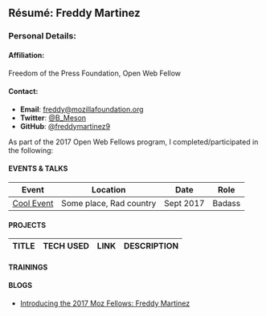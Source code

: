 ## Résumé: Freddy Martinez

### Personal Details:

#### Affiliation:
Freedom of the Press Foundation, Open Web Fellow

#### Contact:
* **Email**: [freddy@mozillafoundation.org](mailto:freddy@mozillafoundation.org)
* **Twitter**: [@B_Meson](https://twitter.com/B_Meson)
* **GitHub**: [@freddymartinez9](https://github.com/freddymartinez9)

As part of the 2017 Open Web Fellows program, I completed/participated in the following:

#### EVENTS & TALKS

Event | Location | Date | Role
----- | -------- | ---- | -----
[Cool Event](URL) | Some place, Rad country | Sept 2017 | Badass  


#### PROJECTS
TITLE | TECH USED | LINK | DESCRIPTION
----- | --------- | ---- | ------------

#### TRAININGS
  
#### BLOGS
* [Introducing the 2017 Moz Fellows: Freddy Martinez](https://medium.com/read-write-participate/mozilla-announces-15-new-fellows-for-science-advocacy-and-media-1bff27e97fc7)